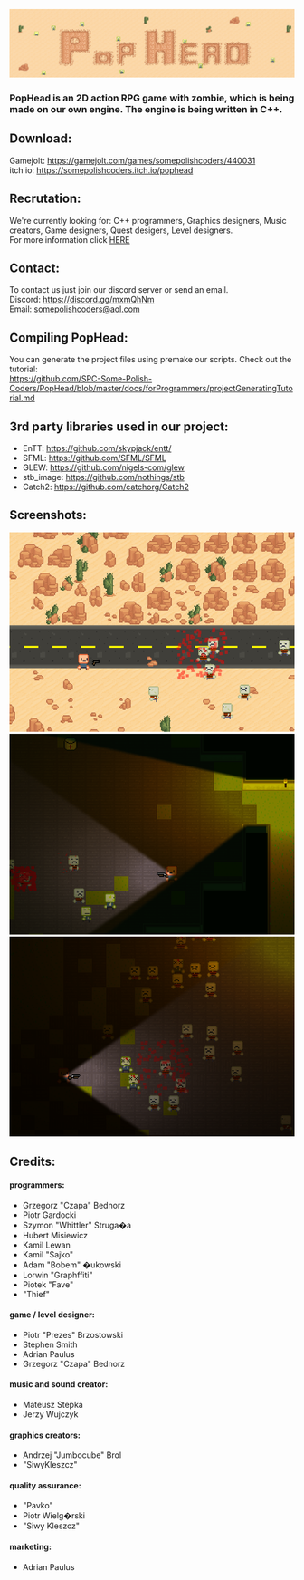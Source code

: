 ![](docs/res/logo_header.png)

### PopHead is an 2D action RPG game with zombie, which is being made on our own engine. The engine is being written in C++.

## Download:
Gamejolt: https://gamejolt.com/games/somepolishcoders/440031<br/>
itch io: https://somepolishcoders.itch.io/pophead

## Recrutation:
We're currently looking for: 
C++ programmers, Graphics designers, Music creators, Game designers, Quest desigers, Level designers. <br/>
For more information click [HERE](docs/recrutation.md)

## Contact:
To contact us just join our discord server or send an email. <br/> 
Discord: https://discord.gg/mxmQhNm <br/>
Email: somepolishcoders@aol.com

## Compiling PopHead:
You can generate the project files using premake our scripts. Check out the tutorial: <br/>
https://github.com/SPC-Some-Polish-Coders/PopHead/blob/master/docs/forProgrammers/projectGeneratingTutorial.md

## 3rd party libraries used in our project:
-  EnTT: https://github.com/skypjack/entt/
-  SFML: https://github.com/SFML/SFML
-  GLEW: https://github.com/nigels-com/glew
-  stb_image: https://github.com/nothings/stb
-  Catch2: https://github.com/catchorg/Catch2

## Screenshots:
![](docs/res/screenshot1.png)
![](docs/res/screenshot2.png)
![](docs/res/screenshot3.png)

## Credits:
#### programmers:
- Grzegorz "Czapa" Bednorz
- Piotr Gardocki
- Szymon "Whittler" Struga�a
- Hubert Misiewicz
- Kamil Lewan
- Kamil "Sajko"
- Adam "Bobem" �ukowski
- Lorwin "Graphffiti"
- Piotek "Fave"
- "Thief"

#### game / level designer:
- Piotr "Prezes" Brzostowski
- Stephen Smith
- Adrian Paulus
- Grzegorz "Czapa" Bednorz

#### music and sound creator:
- Mateusz Stepka
- Jerzy Wujczyk

#### graphics creators:
- Andrzej "Jumbocube" Brol
- "SiwyKleszcz"

#### quality assurance:
- "Pavko"
- Piotr Wielg�rski
- "Siwy Kleszcz"

#### marketing:
- Adrian Paulus

